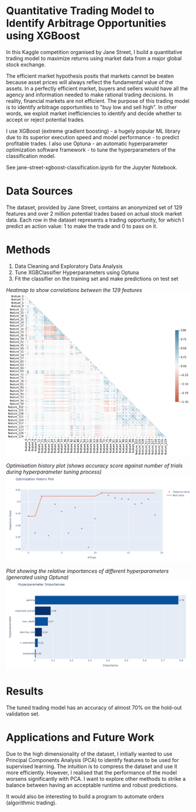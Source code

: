 # Quantitative Trading Model to Identify Arbitrage Opportunities using XGBoost
In this Kaggle competition organised by Jane Street, I build a quantitative trading model to maximize returns using market data from a major global stock exchange.

The efficient market hypothesis posits that markets cannot be beaten because asset prices will always reflect the fundamental value of the assets. In a perfectly efficient market, buyers and sellers would have all the agency and information needed to make rational trading decisions. In reality, financial markets are not efficient. The purpose of this trading model is to identify arbitrage opportunities to "buy low and sell high". In other words, we exploit market inefficiencies to identify and decide whether to accept or reject potential trades.

I use XGBoost (extreme gradient boosting) - a hugely popular ML library due to its superior execution speed and model performance - to predict profitable trades. I also use Optuna - an automatic hyperparameter optimization software framework - to tune the hyperparameters of the classification model.

See jane-street-xgboost-classification.ipynb for the Jupyter Notebook.

# Data Sources
The dataset, provided by Jane Street, contains an anonymized set of 129 features and over 2 million potential trades based on actual stock market data. Each row in the dataset represents a trading opportunity, for which I predict an action value: 1 to make the trade and 0 to pass on it. 

# Methods
1) Data Cleaning and Exploratory Data Analysis
2) Tune XGBClassifier Hyperparameters using Optuna
3) Fit the classifier on the training set and make predictions on test set

*Heatmap to show correlations between the 129 features*
<img src="diagonal-correlation-heatmap.png"/>

*Optimisation history plot (shows accuracy score against number of trials during hyperparameter tuning process)*
<img src="optimisation-history-plot.png"/>

*Plot showing the relative importances of different hyperparameters (generated using Optuna)*
<img src="hyperparameter-importance-plot.png"/>

# Results
The tuned trading model has an accuracy of almost 70% on the hold-out validation set.

# Applications and Future Work
Due to the high dimensionality of the dataset, I initially wanted to use Principal Components Analysis (PCA) to identify features to be used for supervised learning. The intuition is to compress the dataset and use it more efficiently. However, I realised that the performance of the model worsens significantly with PCA. I want to explore other methods to strike a balance between having an acceptable runtime and robust predictions.

It would also be interesting to build a program to automate orders (algorithmic trading).
